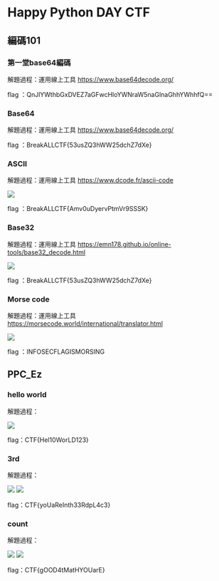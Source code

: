 # Happy Python DAY CTF
## 編碼101

### 第一堂base64編碼
解題過程：運用線上工具 https://www.base64decode.org/

flag ：QnJlYWthbGxDVEZ7aGFwcHloYWNraW5naGlnaGhhYWhhfQ==

### Base64
解題過程：運用線上工具 https://www.base64decode.org/

flag ：BreakALLCTF{53usZQ3hWW25dchZ7dXe}

### ASCII
解題過程：運用線上工具 https://www.dcode.fr/ascii-code

![](https://github.com/Stellalalalala/python20210425/blob/main/ASCII.png)

flag ：BreakALLCTF{Amv0uDyervPtmVr9SSSK}

### Base32
解題過程：運用線上工具 https://emn178.github.io/online-tools/base32_decode.html

![](https://github.com/Stellalalalala/python20210425/blob/main/base32.png)

flag ：BreakALLCTF{53usZQ3hWW25dchZ7dXe}

### Morse code
解題過程：運用線上工具 https://morsecode.world/international/translator.html

![](https://github.com/Stellalalalala/python20210425/blob/main/MORSE.png)

flag ：INFOSECFLAGISMORSING



## PPC_Ez
### hello world 
解題過程：


![](https://github.com/Stellalalalala/python20210425/blob/main/01.png)

flag：CTF{Hel10WorLD123}

### 3rd
解題過程：


![](https://github.com/Stellalalalala/python20210425/blob/main/3rddd.png)
![](https://github.com/Stellalalalala/python20210425/blob/main/3rd.png)

flag：CTF{yoUaReInth33RdpL4c3}

### count
解題過程：


![](https://github.com/Stellalalalala/python20210425/blob/main/count_terminal.png)
![](https://github.com/Stellalalalala/python20210425/blob/main/countpy.png)

flag：CTF{gOOD4tMatHYOUarE}
